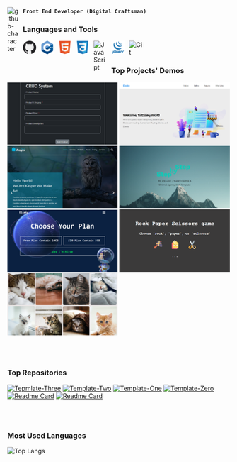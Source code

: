 
**`Front End Developer (Digital Craftsman)`**
<a href="https://github.com/Ahmed-Elzaky" title="GitHub Profile">
<img align="left" alt="github-character" width="25px" style="padding-right:10px;" src="https://user-images.githubusercontent.com/60613644/200343161-d5cd74d5-790f-43a6-a902-4d54d3e2c775.png" />
</a>


### Languages and Tools
<!-- <kbd> -->
<a href="https://github.com/Ahmed-Elzaky" title="GitHub Profile"><img align="left" alt="GitHub" width="30px" style="padding-right:10px;" src="imgs/github.png"/></a>
<img align="left" alt="C++" width="30px" style="padding-right:10px;" src="imgs/c++.png" />
<img align="left" alt="HTML" width="30px" style="padding-right:10px;" src="imgs/html5.svg" />
<img align="left" alt="CSS" width="30px" style="padding-right:10px;" src="imgs/css3.svg" />
<img align="left" alt="JavaScript" width="30px" style="padding-right:10px;" src="https://cdn.jsdelivr.net/gh/devicons/devicon/icons/javascript/javascript-plain.svg" />
<img align="left" alt="CSS" width="30px" style="padding-right:10px;" src="imgs/jquery.svg" />
<img align="left" alt="Git" width="30px" style="padding-right:10px;" src="https://cdn.jsdelivr.net/gh/devicons/devicon/icons/git/git-original.svg" />
<!-- </kbd> -->

<br />
<br />

### Top Projects' Demos
<!-- <figure>
  <a href="https://ahmed-elzaky.github.io/Template-Zero/"><img width="50%" alt="Template Zero" src="imgs/template-zero.png" /></a>
  <br />
  <figcaption><a href="https://github.com/Ahmed-Elzaky/Template-Zero">Template-Zero</a></figcaption>
</figure>
<figure>
  <a href="https://ahmed-elzaky.github.io/Template-Zero/"><img width="50%" alt="Template One" src="imgs/template-one.png" /></a>
  <br />
  <figcaption><a href="https://github.com/Ahmed-Elzaky/Template-Zero">Template-Zero</a></figcaption>
</figure> -->
<!-- <kbd> -->
<a href="https://ahmed-elzaky.github.io/crud-system/" title="Open Live Demo"><img width="49.5%" alt="CRUD System" src="imgs/crud-system.png" /></a>
<a href="https://ahmed-elzaky.github.io/Template-Three/" title="Open Live Demo"><img width="49.5%" alt="Template Three" src="imgs/template-Three.png" /></a>
<a href="https://ahmed-elzaky.github.io/Template-Two/" title="Open Live Demo"><img width="49.5%" alt="Template Two" src="imgs/template-Two.png" /></a>
<a href="https://ahmed-elzaky.github.io/Template-One/" title="Open Live Demo"><img width="49.5%" alt="Template One" src="imgs/template-one.png" /></a>
<a href="https://ahmed-elzaky.github.io/Template-Zero/" title="Open Live Demo"><img width="49.5%" alt="Template Zero" src="imgs/template-zero.png" /></a>
<a href="https://ahmed-elzaky.github.io/rock-paper-scissors/" title="Play Rock-Paper-Scissors"><img width="49.5%" alt="rock paper scissors" src="imgs/rock-paper-scissors.png" /></a>
<a href="https://ahmed-elzaky.github.io/cat-photo-gallery/" title="Open Live Demo"><img width="49.5%" alt="cat photo gallery" src="imgs/cat-photo-gallery.png" /></a>
<!--  </kbd> -->

<br />
<br />

### Top Repositories
[![Tepmlate-Three](https://github-readme-stats.vercel.app/api/pin/?username=Ahmed-Elzaky&repo=Tepmlate-Three&theme=dark)](https://github.com/Ahmed-Elzaky/Tepmlate-Three/)
[![Template-Two](https://github-readme-stats.vercel.app/api/pin/?username=Ahmed-Elzaky&repo=Template-Two&theme=dark)](https://github.com/Ahmed-Elzaky/Template-Two/)
[![Template-One](https://github-readme-stats.vercel.app/api/pin/?username=Ahmed-Elzaky&repo=Template-One&theme=dark)](https://github.com/Ahmed-Elzaky/Template-One/)
[![Template-Zero](https://github-readme-stats.vercel.app/api/pin/?username=Ahmed-Elzaky&repo=Template-Zero&theme=dark)](https://github.com/Ahmed-Elzaky/Template-Zero/)
[![Readme Card](https://github-readme-stats.vercel.app/api/pin/?username=Ahmed-Elzaky&repo=rock-paper-scissors&theme=dark)](https://github.com/Ahmed-Elzaky/rock-paper-scissors)
[![Readme Card](https://github-readme-stats.vercel.app/api/pin/?username=Ahmed-Elzaky&repo=cat-photo-gallery&theme=dark)](https://github.com/Ahmed-Elzaky/cat-photo-gallery)

<br />
<br />

### Most Used Languages
![Top Langs](https://github-readme-stats.vercel.app/api/top-langs/?username=Ahmed-Elzaky&layout=compact&theme=dark)

